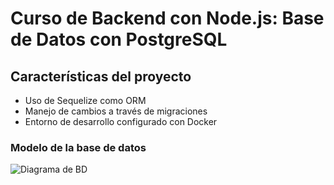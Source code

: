 # Curso de Backend con Node.js: Base de Datos con PostgreSQL

## Características del proyecto

- Uso de Sequelize como ORM
- Manejo de cambios a través de migraciones
- Entorno de desarrollo configurado con Docker

### Modelo de la base de datos

![Diagrama de BD](https://user-images.githubusercontent.com/52344459/168424075-3394e7ca-2b81-4a76-8d44-8996e68c2db2.png)
